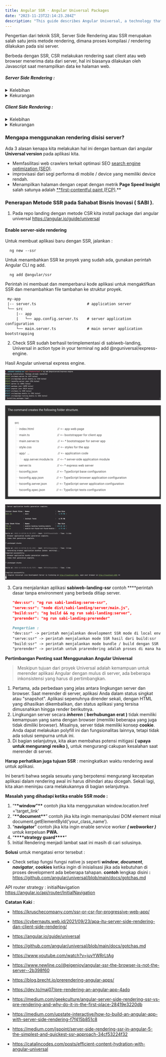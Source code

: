 ```yaml
---
title: Angular SSR - Angular Universal Packages
date: "2023-11-23T22:14:23.284Z"
description: "This guide describes Angular Universal, a technology that renders Angular applications on the server."
---
```


Pengertian dari teknik SSR, Server Side Rendering atau SSR merupakan salah satu jenis metode rendering, dimana proses kompilasi / rendering dilakukan pada sisi server.

Berbeda dengan SSR, CSR melakukan rendering saat client atau web browser menerima data dari server, hal ini biasanya dilakukan oleh Javascript saat menampilkan data ke halaman web.

##### Server Side Rendering :

<details>

<summary>Kelebihan </summary>

Memiliki kelebihan pada optimasi index mesin pencari, mesin pencari lebih mudah menemukan keyword pada konten yang telah dirender.

</details>

<details>

<summary>Kekurangan</summary>

Mengandalkan perfomance/resource server dalam melakukan rendering, sehingga membutuhkan resource yang terus meningkat seiring peningkatan jumlah visitor.

</details>

##### Client Side Rendering :

<details>

<summary>Kelebihan </summary>

Menggunakan mode **CSR** akan mengurangi beban server, hal ini dikarenakan proses rendering dilakukan oleh web browser.

</details>

<details>

<summary>Kekurangan</summary>

Fungsional / perfomance website sangat bergantung pada kemampuan web browser.

</details>

### Mengapa menggunakan rendering disisi server?

Ada 3 alasan kenapa kita melakukan hal ini dengan bantuan dari angular **Universal version** pada aplikasi kita.

- Memfasilitasi web crawlers terkait optimasi SEO [search engine optimization (SEO)](https://static.googleusercontent.com/media/www.google.com/en//webmasters/docs/search-engine-optimization-starter-guide.pdf).
- improvisasi dari segi performa di mobile / device yang memiliki device rendah.
- Menampilkan halaman dengan cepat dengan metrik **Page Speed Insight** salah satunya adalah [\*\*first-contentful paint (FCP)](https://developers.google.com/web/tools/lighthouse/audits/first-contentful-paint).\*\*

### Penerapan Metode SSR pada Sahabat Bisnis Inovasi ( SABI ).

1. Pada repo landing dengan metode CSR kita install package dari angular universal https://angular.io/guide/universal

#### Enable server-side rendering

Untuk membuat aplikasi baru dengan SSR, jalankan :

```code
  ng new --ssr
```

Untuk menambahkan SSR ke proyek yang sudah ada, gunakan perintah Angular CLI ng add.

```code
  ng add @angular/ssr
```

Perintah ini membuat dan memperbarui kode aplikasi untuk mengaktifkan SSR dan menambahkan file tambahan ke struktur proyek.

```code
 my-app
 |-- server.ts                       # application server
 └── src
     |-- app
     |   └── app.config.server.ts    # server application configuration
     └── main.server.ts              # main server application bootstrapping
```

2. Check SSR sudah berhasil terimplementasi di sabiweb-landing, Universal in action type in your terminal ng add @nguniversal/express-engine.

Hasil Angular universal express engine.

![GIT SC](./git-sc.png)

![Project Structure After Generate Angular Universal Packages ](./project-structure.png)

![Buil Screnshoot ](./build-sc.png)

3. Cara menjalankan aplikasi **sabiweb-landing-ssr** contoh \*\*\*\*perintah dasar tanpa environment yang berbeda ditiap server.

   ```json
   "dev:ssr": "ng run sabi-landing:serve-ssr",
   "serve:ssr": "node dist/sabi-landing/server/main.js",
   "build:ssr": "ng build && ng run sabi-landing:server",
   "prerender": "ng run sabi-landing:prerender"
   ```

   ```markdown
   Pengertian :
   "dev:ssr" -> perintah menjalankan development SSR mode di local env.
   "serve:ssr" -> perintah menjalankan mode SSR hasil dari build:ssr
   "build:ssr" -> perintah menjalankan mode bundle / build dengan SSR build:ssr:{env}
   "prerender" -> perintah untuk prarendering adalah proses di mana halaman dinamis diproses pada waktu pembuatan menghasilkan HTML statis.
   ```

**Pertimbangan Penting saat Menggunakan Angular Universal**

> Meskipun tujuan dari proyek Universal adalah kemampuan untuk merender aplikasi Angular dengan mulus di server, ada beberapa inkonsistensi yang harus di pertimbangkan.

1. Pertama, ada perbedaan yang jelas antara lingkungan server dan browser. Saat merender di server, aplikasi Anda dalam status singkat atau "snapshot". Aplikasi sepenuhnya dirender sekali, dengan HTML yang dihasilkan dikembalikan, dan status aplikasi yang tersisa dimusnahkan hingga render berikutnya.
2. Lingkungan server secara **_inheren_** ( **berhubungan erat )** tidak memiliki kemampuan yang sama dengan browser (memiliki beberapa yang juga tidak dimiliki browser). Misalnya, server tidak memiliki konsep **cookie**. Anda dapat melakukan polyfill ini dan fungsionalitas lainnya, tetapi tidak ada solusi sempurna untuk ini.
3. Di bagian selanjutnya, kita akan membahas potensi mitigasi **( upaya untuk mengurangi resiko ),** untuk mengurangi cakupan kesalahan saat merender di server.

**Harap perhatikan juga tujuan SSR** : meningkatkan waktu rendering awal untuk aplikasi.

Ini berarti bahwa segala sesuatu yang berpotensi mengurangi kecepatan aplikasi dalam rendering awal ini harus dihindari atau dicegah. Sekali lagi, kita akan meninjau cara melakukannya di bagian selanjutnya.

**Masalah yang dihadapi ketika enable SSR mode :**

1. “\***\*window”\*\*** contoh jika kita menggunakan window.location.href =’target_link’
2. “**\*\***document**\*\***” contoh jika kita ingin memanipulasi DOM element misal document.getElementById(’your_class_name’).
3. “**navigator**” contoh jika kita ingin enable service worker **_( webworker )_** untuk kerpeluan **PWA.**
4. “************\*\*\*\*************strategy guard************\*\*\*\*************”
5. Initial Rendering menjadi lambat saat ini masih di cari solusinya.

**Solusi** untuk mengatasi error tersebut :

- Check setiap fungsi fungsi native js seperti **_window_**, **_document_**, **_navigator_**, **cookies** ketika ingin di inisialisasi jika ada kebutuhan di proses development ada beberapa tahapan.
  **contoh** lengkap disini **:** https://github.com/angular/universal/blob/main/docs/gotchas.md

API router strategy : initialNavigation https://angular.io/api/router/InitialNavigation

**Catatan Kaki** :

- https://kruschecompany.com/ssr-or-csr-for-progressive-web-app/

- https://cybernauts.web.id/2021/09/23/apa-itu-server-side-rendering-dan-client-side-rendering/

- https://angular.io/guide/universal

- https://github.com/angular/universal/blob/main/docs/gotchas.md

- https://www.youtube.com/watch?v=juvYWRrLtAg

- https://www.newline.co/@eigenjoy/angular-ssr-the-browser-is-not-the-server--2b398f60

- https://blog.brecht.io/prerendering-angular-apps/

- https://dev.to/maj07/pre-rendering-an-angular-app-4ado

- https://medium.com/geekculture/angular-server-side-rendering-ssr-vs-pre-rendering-and-why-do-it-in-the-first-place-28419e3220db

- https://medium.com/upstate-interactive/how-to-build-an-angular-app-with-server-side-rendering-f7f415b851c8

- https://medium.com/jspoint/server-side-rendering-ssr-in-angular-5-the-simplest-and-quickest-ssr-approach-34cf53224f32

- https://catalincodes.com/posts/efficient-content-hydration-with-angular-universal
